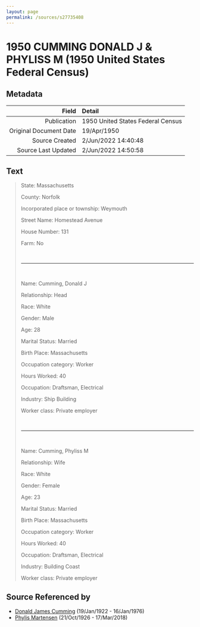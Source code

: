 ```yaml
---
layout: page
permalink: /sources/s27735408
---
```


# 1950 CUMMING DONALD J & PHYLISS M (1950 United States Federal Census)

## Metadata

Field | Detail
---:|:---
Publication | 1950 United States Federal Census
Original Document Date | 19/Apr/1950
Source Created | 2/Jun/2022 14:40:48
Source Last Updated | 2/Jun/2022 14:50:58

## Text

> State: Massachusetts
>
> County: Norfolk
>
> Incorporated place or township: Weymouth
>
> Street Name: Homestead Avenue
>
> House Number: 131
>
> Farm: No
>
> <br/>
>
> ---
>
> <br/>
>
> Name: Cumming, Donald J
>
> Relationship: Head
>
> Race: White
>
> Gender: Male
>
> Age: 28
>
> Marital Status: Married
>
> Birth Place: Massachusetts
>
> Occupation category: Worker
>
> Hours Worked: 40
>
> Occupation: Draftsman, Electrical
>
> Industry: Ship Building
>
> Worker class: Private employer
>
> <br/>
>
> ---
>
> <br/>
>
> Name: Cumming, Phyliss M
>
> Relationship: Wife
>
> Race: White
>
> Gender: Female
>
> Age: 23
>
> Marital Status: Married
>
> Birth Place: Massachusetts
>
> Occupation category: Worker
>
> Hours Worked: 40
>
> Occupation: Draftsman, Electrical
>
> Industry: Building Coast
>
> Worker class: Private employer
>

## Source Referenced by

* [Donald James Cumming](../people/@42110198@-donald-james-cumming-b1922-1-19-d1976-1-16.md) (19/Jan/1922 - 16/Jan/1976)
* [Phylis Martensen](../people/@56344636@-phylis-martensen-b1926-10-21-d2018-3-17.md) (21/Oct/1926 - 17/Mar/2018)
